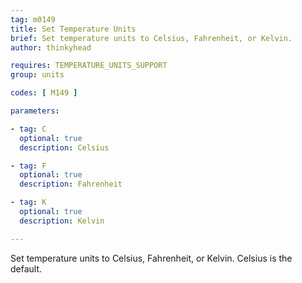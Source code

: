 ```yaml
---
tag: m0149
title: Set Temperature Units
brief: Set temperature units to Celsius, Fahrenheit, or Kelvin.
author: thinkyhead

requires: TEMPERATURE_UNITS_SUPPORT
group: units

codes: [ M149 ]

parameters:

- tag: C
  optional: true
  description: Celsius

- tag: F
  optional: true
  description: Fahrenheit

- tag: K
  optional: true
  description: Kelvin

---
```


Set temperature units to Celsius, Fahrenheit, or Kelvin. Celsius is the default.
